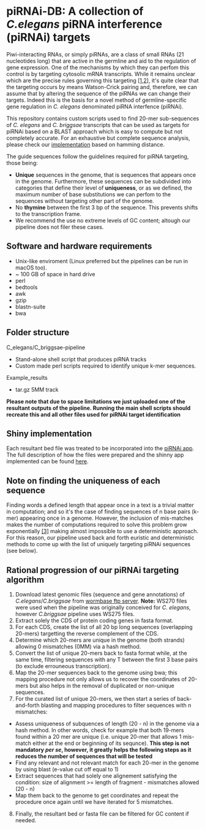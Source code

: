 # piRNAi-DB: A collection of *C.elegans* piRNA interference (piRNAi) targets
Piwi-interacting RNAs, or simply piRNAs, are a class of small RNAs (21 nucleotides long) that are active in the germline and aid to the regulation of gene expression. One of the mechanisms by which they can perfom this control is by targeting cytosolic mRNA transcripts. While it remains unclear which are the precise rules governing this targeting [[1](https://science.sciencemag.org/content/359/6375/587),[2](https://www.sciencedirect.com/science/article/pii/S009286741830117X)], it's quite clear that the targeting occurs by means Watson-Crick pairing and, therefore, we can assume that by altering the sequence of the piRNAs we can change their targets. Indeed this is the basis for a novel method of germline-specific gene regulation in *C. elegans* denominated piRNA interfence (piRNAi).

This repository contains custom scripts used to find 20-mer sub-sequences of *C. elegans* and *C. briggsae* transcripts that can be used as targets for piRNAi based on a BLAST approach which is easy to compute but not completely accurate. For an exhaustive but complete sequence analysis, please check our [implementation](https://github.com/AmhedVargas/CelegansHammingAlignments) based on hamming distance. 

The guide sequences follow the guidelines required for piRNA targeting, those being:

- **Unique** sequences in the genome, that is sequences that appears once in the genome. Furthermore, these sequences can be subdivided into categories that define their level of **uniqueness**, or as we defined, the maximum number of base substitutions we can perfom to the sequences without targeting other part of the genome. 
- No **thymine** between the first 3 bp of the sequence. This prevents shifts to the transcription frame.
- We recommend the use no extreme levels of GC content; altough our pipeline does not filer these cases.

## Software and hardware requirements
- Unix-like enviroment (Linux preferred but the pipelines can be run in macOS too).
- ~ 100 GB of space in hard drive 
- perl
- bedtools
- awk
- gzip
- blastn-suite
- bwa

## Folder structure
C_elegans/C_briggsae-pipeline
- Stand-alone shell script that produces piRNA tracks
- Custom made perl scripts required to identify unique k-mer sequences.

Example_results
- tar.gz 5MM track

**Please note that due to space limitations we just uploaded one of the resultant outputs of the pipeline. Running the main shell scripts should recreate this and all other files used for piRNAi target identification** 

## Shiny implementation
Each resultant bed file was treated to be incorporated into the [piRNAi app](https://wormbuilder.dev/piRNAi/). The full description of how the files were prepared and the shinny app implemented can be found [here](https://github.com/AmhedVargas/piRNAi_v2). 

## Note on finding the uniqueness of each sequence
Finding words a defined length that appear once in a text is a trivial matter in computation; and so it's the case of finding sequences of n base pairs (k-mer) appearing once in a genome. However, the inclusion of mis-matches makes the number of computations required to solve this problem grow exponentially [[3]](https://ieeexplore.ieee.org/stamp/stamp.jsp?tp=&arnumber=7244195) making almost impossible to use a deterministic approach. For this reason, our pipeline used back and forth euristic and deterministic methods to come up with the list of uniquely targeting piRNAi sequences (see below).

## Rational progression of our piRNAi targeting algorithm
1. Download latest genomic files (sequence and gene annotations) of *C.elegans*/*C.briggsae* from [wormbase ftp server](ftp://ftp.wormbase.org/pub/wormbase). **Note:** WS270 files were used when the pipeline was originally conceived for *C. elegans*, however *C.briggsae* pipeline uses WS275 files. 
2. Extract solely the CDS of protein coding genes in fasta format.
3. For each CDS, create the list of all 20 bp long sequences (overlapping 20-mers) targetting the reverse complement of the CDS.
4. Determine which 20-mers are unique in the genome (both strands) allowing 0 mismatches (0MM) via a hash method.
5. Convert the list of unique 20-mers back to fasta format while, at the same time, filtering sequences with any T between the first 3 base pairs (to exclude errouneous transcription).
6. Map the 20-mer sequences back to the genome using bwa; this mapping procedure not only allows us to recover the coordinates of 20-mers but also helps in the removal of duplicated or non-unique sequences.
7. For the curated list of unique 20-mers, we then start a series of back-and-forth blasting and mapping procedures to filter sequences with n mismatches:
- Assess uniqueness of subquences of length (20 - n) in the genome via a hash method. In other words, check for example that both 19-mers found within a 20 mer are unique (i.e. unique 20-mer that allows 1 mis-match either at the end or beginning of its sequnce). **This step is not mandatory *per se*, however, it greatly helps the following steps as it reduces the number of sequences that will be tested**
- Find any relevant and not relevant match for each 20-mer in the genome by using blast (e-value cut off equal to 1)
- Extract sequences that had solely one alignement satisfying the condition: size of alignment >= length of fragment - mismatches allowed (20 - n)
- Map them back to the genome to get coordinates and repeat the procedure once again until we have iterated for 5 mismatches.
8. Finally, the resultant bed or fasta file can be filtered for GC content if needed.

